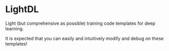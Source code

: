 # LightDL
Light (but comprehensive as possible) training code templates for deep learning.

It is expected that you can easily and intuitively modify and debug on these templates!
